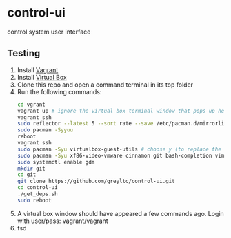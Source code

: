 # control-ui
control system user interface

## Testing
1. Install [Vagrant](https://www.vagrantup.com/downloads)
1. Install [Virtual Box](https://www.virtualbox.org/wiki/Downloads)
1. Clone this repo and open a command terminal in its top folder
1. Run the following commands:
   ```bash
   cd vgrant
   vagrant up # ignore the virtual box terminal window that pops up here
   vagrant ssh
   sudo reflector --latest 5 --sort rate --save /etc/pacman.d/mirrorlist
   sudo pacman -Syyuu
   reboot
   vagrant ssh
   sudo pacman -Syu virtualbox-guest-utils # choose y (to replace the nox version)
   sudo pacman -Syu xf86-video-vmware cinnamon git bash-completion vim gdm # accept all defaults
   sudo systemctl enable gdm
   mkdir git
   cd git
   git clone https://github.com/greyltc/control-ui.git
   cd control-ui
   ./get_deps.sh
   sudo reboot
   ```
1. A virtual box window should have appeared a few commands ago. Login with user/pass: vagrant/vagrant
1. fsd

